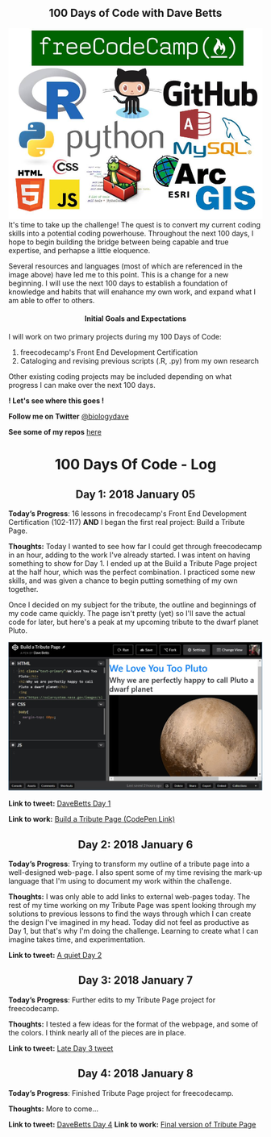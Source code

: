 <h2 align="center">
100 Days of Code with Dave Betts
</h2>
<img src="https://github.com/davebetts/100-days-of-code/blob/master/100Hours.jpg" alt="">
It's time to take up the challenge!  The quest is to convert my current coding skills into a potential coding powerhouse.  Throughout the next 100 days, I hope to begin building the bridge between being capable and true expertise, and perhapse a little eloquence.


Several resources and languages (most of which are referenced in the image above) have led me to this point.  This is a change for a new beginning.  I will use the next 100 days to establish a foundation of knowledge and habits that will enahance my own work, and expand what I am able to offer to others.

<h4 align="center">Initial Goals and Expectations</h4>
I will work on two primary projects during my 100 Days of Code:

1. freecodecamp's Front End Development Certification
2. Cataloging and revising previous scripts (.R, .py) from my own research


Other existing coding projects may be included depending on what progress I can make over the next 100 days.

**! Let's see where this goes !**

**Follow me on Twitter** [@biologydave](insertLinkToTweet)

**See some of my repos** [here](insertLinkHere)

<h1 align="center">
100 Days Of Code - Log
</h1>

<h2 align="center">
Day 1: 2018 January 05
</h2>

**Today’s Progress**: 16 lessons in frecodecamp's Front End Development Certification (102-117) **AND** I began the first real project: Build a Tribute Page.

**Thoughts:** Today I wanted to see how far I could get through freecodecamp in an hour, adding to the work I've already started.  I was intent on having something to show for Day 1.  I ended up at the Build a Tribute Page project at the half hour, which was the perfect combination.  I practiced some new skills, and was given a chance to begin putting something of my own together.

Once I decided on my subject for the tribute, the outline and beginnings of my code came quickly.  The page isn't pretty (yet) so I'll save the actual code for later, but here's a peak at my upcoming tribute to the dwarf planet Pluto.

<img src="https://github.com/davebetts/freecodecamp/blob/master/TributePage.JPG?raw=true" alt="Tibute Page Day 1">

**Link to tweet:** [DaveBetts Day 1](https://twitter.com/biologydave/status/949491229703614464)

**Link to work:** [Build a Tribute Page (CodePen Link)](https://codepen.io/davebetts/pen/WdXwZZ)


<h2 align="center">
Day 2: 2018 January 6
</h2>
	
**Today’s Progress**: Trying to transform my outline of a tribute page into a well-designed web-page.  I also spent some of my time revising the mark-up language that I'm using to document my work within the challenge.

**Thoughts:** I was only able to add links to external web-pages today.  The rest of my time working on my Tribute Page was spent looking through my solutions to previous lessons to find the ways through which I can create the design I've imagined in my head. Today did not feel as productive as Day 1, but that's why I'm doing the challenge.  Learning to create what I can imagine takes time, and experimentation.

**Link to tweet:** [A quiet Day 2](https://twitter.com/biologydave/status/949887084172525568)


<h2 align="center">
Day 3: 2018 January 7
</h2>
	
**Today’s Progress**: Further edits to my Tribute Page project for freecodecamp.

**Thoughts:** I tested a few ideas for the format of the webpage, and some of the colors.  I think nearly all of the pieces are in place.

**Link to tweet:** [Late Day 3 tweet](https://twitter.com/biologydave/status/950515677726629889)

<h2 align="center">
Day 4: 2018 January 8
</h2>
	
**Today’s Progress**: Finished Tribute Page project for freecodecamp.

**Thoughts:** More to come...

**Link to tweet:** [DaveBetts Day 4](https://twitter.com/biologydave/status/950562415271276544)
**Link to work:** [Final version of Tribute Page](https://codepen.io/davebetts/pen/WdXwZZ)